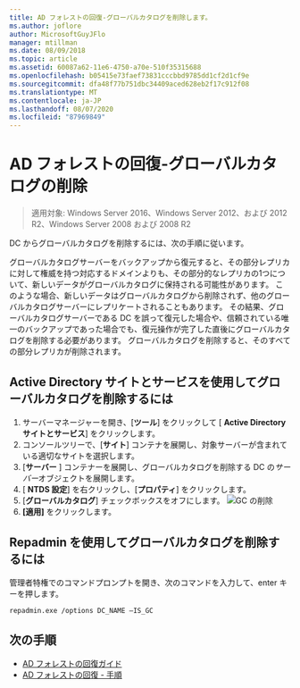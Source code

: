 ```yaml
---
title: AD フォレストの回復-グローバルカタログを削除します。
ms.author: joflore
author: MicrosoftGuyJFlo
manager: mtillman
ms.date: 08/09/2018
ms.topic: article
ms.assetid: 60087a62-11e6-4750-a70e-510f35315688
ms.openlocfilehash: b05415e73faef73831cccbbd9785dd1cf2d1cf9e
ms.sourcegitcommit: dfa48f77b751dbc34409aced628eb2f17c912f08
ms.translationtype: MT
ms.contentlocale: ja-JP
ms.lasthandoff: 08/07/2020
ms.locfileid: "87969849"
---
```

# <a name="ad-forest-recovery---removing-the-global-catalog"></a>AD フォレストの回復-グローバルカタログの削除

>適用対象: Windows Server 2016、Windows Server 2012、および 2012 R2、Windows Server 2008 および 2008 R2

 DC からグローバルカタログを削除するには、次の手順に従います。

 グローバルカタログサーバーをバックアップから復元すると、その部分レプリカに対して権威を持つ対応するドメインよりも、その部分的なレプリカの1つについて、新しいデータがグローバルカタログに保持される可能性があります。 このような場合、新しいデータはグローバルカタログから削除されず、他のグローバルカタログサーバーにレプリケートされることもあります。 その結果、グローバルカタログサーバーである DC を誤って復元した場合や、信頼されている唯一のバックアップであった場合でも、復元操作が完了した直後にグローバルカタログを削除する必要があります。 グローバルカタログを削除すると、そのすべての部分レプリカが削除されます。

## <a name="to-remove-the-global-catalog-using-active-directory-sites-and-services"></a>Active Directory サイトとサービスを使用してグローバルカタログを削除するには

1. サーバーマネージャーを開き、[**ツール**] をクリックして [ **Active Directory サイトとサービス**] をクリックします。
2. コンソールツリーで、[**サイト**] コンテナを展開し、対象サーバーが含まれている適切なサイトを選択します。
3. [**サーバー** ] コンテナーを展開し、グローバルカタログを削除する DC の*サーバー*オブジェクトを展開します。
4. [ **NTDS 設定**] を右クリックし、[**プロパティ**] をクリックします。
5. [**グローバルカタログ**] チェックボックスをオフにします。
   ![GC の削除](media/AD-Forest-Recovery-Remove-GC/removegc1.png)
6. **[適用]** をクリックします。

## <a name="to-remove-the-global-catalog-using-repadmin"></a>Repadmin を使用してグローバルカタログを削除するには

管理者特権でのコマンドプロンプトを開き、次のコマンドを入力して、enter キーを押します。

   ```
   repadmin.exe /options DC_NAME –IS_GC
   ```

## <a name="next-steps"></a>次の手順

- [AD フォレストの回復ガイド](AD-Forest-Recovery-Guide.md)
- [AD フォレストの回復 - 手順](AD-Forest-Recovery-Procedures.md)
